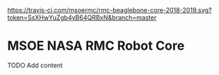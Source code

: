 https://travis-ci.com/msoermc/rmc-beaglebone-core-2018-2019.svg?token=SsXHwYuZgb4yB64QRBxN&branch=master

# MSOE NASA RMC Robot Core

TODO Add content